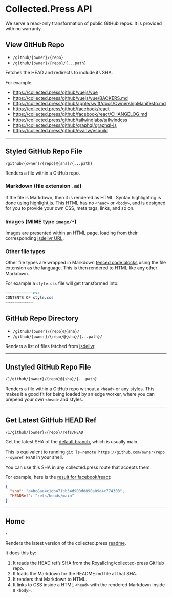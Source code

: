 # Collected.Press API

We serve a read-only transformation of public GitHub repos. It is provided with no warranty.

## View GitHub Repo

- `/github/{owner}/{repo}`
- `/github/{owner}/{repo}/{...path}`

Fetches the HEAD and redirects to include its SHA.

For example:

- https://collected.press/github/vuejs/vue
- https://collected.press/github/vuejs/vue/BACKERS.md
- https://collected.press/github/apple/swift/docs/OwnershipManifesto.md
- https://collected.press/github/facebook/react
- https://collected.press/github/facebook/react/CHANGELOG.md
- https://collected.press/github/tailwindlabs/tailwindcss
- https://collected.press/github/graphql/graphql-js
- https://collected.press/github/evanw/esbuild

----

## Styled GitHub Repo File

`/github/{owner}/{repo}@{sha}/{...path}`

Renders a file within a GitHub repo.

### Markdown (file extension `.md`)

If the file is Markdown, then it is rendered as HTML. Syntax highlighting is done using [highlight.js](https://highlightjs.org/). This HTML has no `<head>` or `<body>`, and is designed for you to provide your own CSS, meta tags, links, and so on.

### Images (MIME type `image/*`)

Images are presented within an HTML page, loading from their corresponding [jsdelivr URL][jsdelivr-github].

### Other file types

Other file types are wrapped in Markdown [fenced code blocks](https://www.markdownguide.org/extended-syntax/#fenced-code-blocks) using the file extension as the language. This is then rendered to HTML like any other Markdown.

For example a `style.css` file will get transformed into:
```markdown
~~~~~~~~~~~~css
CONTENTS OF style.css
~~~~~~~~~~~~
```

## GitHub Repo Directory

- `/github/{owner}/{repo}@{sha}/`
- `/github/{owner}/{repo}@{sha}/{...path}/`

Renders a list of files fetched from [jsdelivr](jsdelivr-github).

----

## Unstyled GitHub Repo File

`/1/github/{owner}/{repo}@{sha}/{...path}`

Renders a file within a GitHub repo without a `<head>` or any styles. This makes it a good fit for being loaded by an edge worker, where you can prepend your own `<head>` and styles.

----

## Get Latest GitHub HEAD Ref

`/1/github/{owner}/{repo}/refs/HEAD`

Get the latest SHA of the [default branch](https://docs.github.com/en/repositories/configuring-branches-and-merges-in-your-repository/managing-branches-in-your-repository/changing-the-default-branch), which is usually main.

This is equivalent to running `git ls-remote https://github.com/owner/repo --symref HEAD` in your shell.

You can use this SHA in any collected.press route that accepts them.

For example, here is the [result for facebook/react](https://collected.press/1/github/facebook/react/refs/HEAD):

```json
{
  "sha": "a4bc8ae4c1db471bb34d908dd890a09d4c774303",
  "HEADRef": "refs/heads/main"
}
```

----

## Home

`/`

Renders the latest version of the collected.press [readme](https://github.com/RoyalIcing/collected-press/blob/main/README.md).

It does this by:

1. It reads the HEAD ref’s SHA from the RoyalIcing/collected-press GitHub repo.
1. It loads the Markdown for the README.md file at that SHA.
1. It renders that Markdown to HTML.
1. It links to CSS inside a HTML `<head>` with the rendered Markdown inside a `<body>`.


[jsdelivr-github]: https://www.jsdelivr.com/?docs=gh